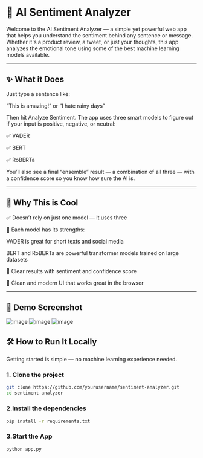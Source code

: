 # 🧠 AI Sentiment Analyzer
Welcome to the AI Sentiment Analyzer — a simple yet powerful web app that helps you understand the sentiment behind any sentence or message. Whether it's a product review, a tweet, or just your thoughts, this app analyzes the emotional tone using some of the best machine learning models available.

---

## ✨ What it Does
Just type a sentence like:

“This is amazing!” or “I hate rainy days”

Then hit Analyze Sentiment. The app uses three smart models to figure out if your input is positive, negative, or neutral:

✅ VADER

✅ BERT

✅ RoBERTa

You’ll also see a final “ensemble” result — a combination of all three — with a confidence score so you know how sure the AI is.

---

## 🚀 Why This is Cool
✅ Doesn’t rely on just one model — it uses three

🧠 Each model has its strengths:

VADER is great for short texts and social media

BERT and RoBERTa are powerful transformer models trained on large datasets

🎯 Clear results with sentiment and confidence score

🎨 Clean and modern UI that works great in the browser

---

## 📸 Demo Screenshot
![image](https://github.com/user-attachments/assets/126fabb7-908b-49c8-9a03-bbc3badc50a2)
![image](https://github.com/user-attachments/assets/b4dc8e1b-ad2e-433f-a26c-f997e17977e4)
![image](https://github.com/user-attachments/assets/8e86dbd1-16bb-4726-9572-a35f712b6150)




## 🛠️ How to Run It Locally
Getting started is simple — no machine learning experience needed.

### 1. Clone the project
```bash
git clone https://github.com/yourusername/sentiment-analyzer.git
cd sentiment-analyzer
```
### 2.Install the dependencies
```bash
pip install -r requirements.txt
```
### 3.Start the App
```bash
python app.py
```
